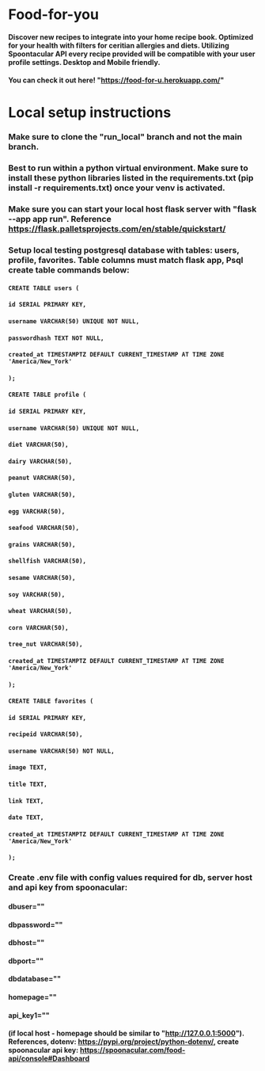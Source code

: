 # Food-for-you
#### Discover new recipes to integrate into your home recipe book. Optimized for your health with filters for ceritian allergies and diets. Utilizing Spoontacular API every recipe provided will be compatible with your user profile settings. Desktop and Mobile friendly.
#### You can check it out here! "https://food-for-u.herokuapp.com/"

# Local setup instructions
### Make sure to clone the "run_local" branch and not the main branch.
### Best to run within a python virtual environment. Make sure to install these python libraries listed in the requirements.txt (pip install -r requirements.txt) once your venv is activated.
### Make sure you can start your local host flask server with "flask --app app run". Reference https://flask.palletsprojects.com/en/stable/quickstart/
####
### Setup local testing postgresql database with tables: users, profile, favorites. Table columns must match flask app, Psql create table commands below:
#### `CREATE TABLE users (`
####   `id SERIAL PRIMARY KEY,`
####    `username VARCHAR(50) UNIQUE NOT NULL,`
####    `passwordhash TEXT NOT NULL,`
####    `created_at TIMESTAMPTZ DEFAULT CURRENT_TIMESTAMP AT TIME ZONE 'America/New_York'`
#### `);`

####
#### `CREATE TABLE profile (`
####     `id SERIAL PRIMARY KEY,`
####    `username VARCHAR(50) UNIQUE NOT NULL,`
####    `diet VARCHAR(50),`
####    `dairy VARCHAR(50),`
####    `peanut VARCHAR(50),`
####    `gluten VARCHAR(50),`
####    `egg VARCHAR(50),`
####    `seafood VARCHAR(50),`
####    `grains VARCHAR(50),`
####    `shellfish VARCHAR(50),`
####    `sesame VARCHAR(50),`
####    `soy VARCHAR(50),`
####    `wheat VARCHAR(50),`
####    `corn VARCHAR(50),`
####    `tree_nut VARCHAR(50),`
####    `created_at TIMESTAMPTZ DEFAULT CURRENT_TIMESTAMP AT TIME ZONE 'America/New_York'`
#### `);`

####
#### `CREATE TABLE favorites (`
####    `id SERIAL PRIMARY KEY,`
####    `recipeid VARCHAR(50),`
####    `username VARCHAR(50) NOT NULL,`
####    `image TEXT,`
####    `title TEXT,`
####    `link TEXT,`
####    `date TEXT,`
####    `created_at TIMESTAMPTZ DEFAULT CURRENT_TIMESTAMP AT TIME ZONE 'America/New_York'`
#### `);`

### Create .env file with config values required for db, server host and api key from spoonacular: 
#### dbuser=""
#### dbpassword=""
#### dbhost=""
#### dbport=""
#### dbdatabase=""
#### homepage=""
#### api_key1=""
#### (if local host - homepage should be similar to "http://127.0.0.1:5000"). References, dotenv: https://pypi.org/project/python-dotenv/, create spoonacular api key: https://spoonacular.com/food-api/console#Dashboard

